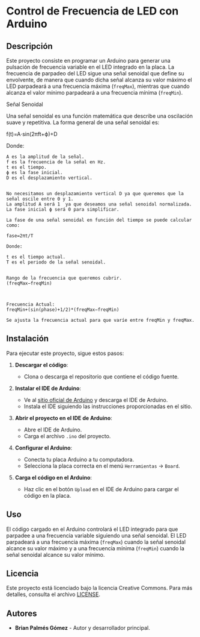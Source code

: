 # Control de Frecuencia de LED con Arduino

## Descripción

Este proyecto consiste en programar un Arduino para generar una pulsación de frecuencia variable en el LED integrado en la placa. La frecuencia de parpadeo del LED sigue una señal senoidal que define su envolvente, de manera que cuando dicha señal alcanza su valor máximo el LED parpadeará a una frecuencia máxima (`freqMax`), mientras que cuando alcanza el valor mínimo parpadeará a una frecuencia mínima (`freqMin`).

Señal Senoidal

Una señal senoidal es una función matemática que describe una oscilación suave y repetitiva. La forma general de una señal senoidal es:

f(t)=A⋅sin⁡(2πft+ϕ)+D

Donde:

    A es la amplitud de la señal.
    f es la frecuencia de la señal en Hz.
    t es el tiempo.
    ϕ es la fase inicial.
    D es el desplazamiento vertical.


    No necesitamos un desplazamiento vertical D ya que queremos que la señal oscile entre 0 y 1.
    La amplitud A será 1  ya que deseamos una señal senoidal normalizada.
    La fase inicial ϕ será 0 para simplificar.
	
	La fase de una señal senoidal en función del tiempo se puede calcular como:

    fase=2πt/T

    Donde:

    t es el tiempo actual.
    T es el periodo de la señal senoidal.
	
	
	Rango de la frecuencia que queremos cubrir.
	(freqMax−freqMin)

    

    Frecuencia Actual:
    freqMin+(sin⁡(phase)+1/2)*(freqMax−freqMin)

    Se ajusta la frecuencia actual para que varíe entre freqMin y freqMax.
	
## Instalación

Para ejecutar este proyecto, sigue estos pasos:

1. **Descargar el código**:
   - Clona o descarga el repositorio que contiene el código fuente.

2. **Instalar el IDE de Arduino**:
   - Ve al [sitio oficial de Arduino](https://www.arduino.cc/en/software) y descarga el IDE de Arduino.
   - Instala el IDE siguiendo las instrucciones proporcionadas en el sitio.

3. **Abrir el proyecto en el IDE de Arduino**:
   - Abre el IDE de Arduino.
   - Carga el archivo `.ino` del proyecto.

4. **Configurar el Arduino**:
   - Conecta tu placa Arduino a tu computadora.
   - Selecciona la placa correcta en el menú `Herramientas` -> `Board`.
  

5. **Carga el código en el Arduino**:
   - Haz clic en el botón `Upload` en el IDE de Arduino para cargar el código en la placa.

## Uso

El código cargado en el Arduino controlará el LED integrado para que parpadee a una frecuencia variable siguiendo una señal senoidal. El LED parpadeará a una frecuencia máxima (`freqMax`) cuando la señal senoidal alcance su valor máximo y a una frecuencia mínima (`freqMin`) cuando la señal senoidal alcance su valor mínimo.

## Licencia

Este proyecto está licenciado bajo la licencia Creative Commons. Para más detalles, consulta el archivo [LICENSE](LICENSE).

## Autores

- **Brian Palmés Gómez** - Autor y desarrollador principal.



